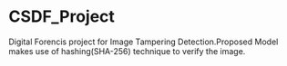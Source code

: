 # CSDF_Project
Digital Forencis project for Image Tampering Detection.Proposed Model makes use of hashing(SHA-256) technique to verify the image.
